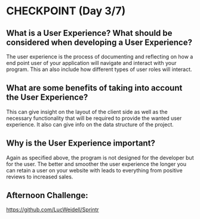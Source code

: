# CHECKPOINT (Day 3/7)

## What is a User Experience? What should be considered when developing a User Experience?
The user experience is the process of documenting and reflecting on how a end point user of your
application will navigate and interact with your program. This an also include how different types of user roles will interact.

## What are some benefits of taking into account the User Experience?
This can give insight on the layout of the client side as well as the necessary functionality that will be required to provide
the wanted user experience. It also can give info on the data structure of the project.

## Why is the User Experience important?
Again as specified above, the program is not designed for the developer but for the user. The better and
smoother the user experience the longer you can retain a user on your website with leads to everything
from positive reviews to increased sales.

## Afternoon Challenge:
https://github.com/LucWeidell/Sprintr